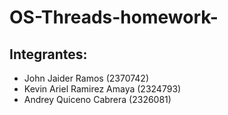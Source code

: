 # OS-Threads-homework-

## Integrantes:

  - John Jaider Ramos (2370742)
  - Kevin Ariel Ramirez Amaya (2324793)
  - Andrey Quiceno Cabrera (2326081)
